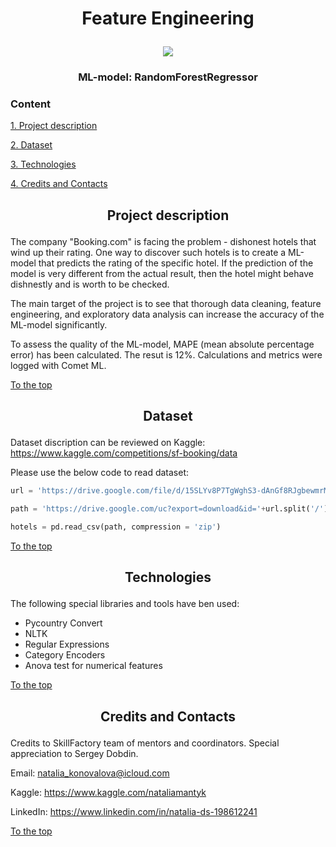 # <p align="center"> Feature Engineering </p>
<p align="center"><img src = https://ml40sfg0bc2m.i.optimole.com/w:362/h:203/q:mauto/dpr:2.6/f:avif/https://lostontheroute.com/wp-content/uploads/2023/02/consigli-utili-per-risparmiare-prenotando-su-booking-com.webp></p>

### <p align="center"> ML-model: RandomForestRegressor </p>

### Content
[1. Project description](README.md#project-description)

[2. Dataset](README.md#dataset)

[3. Technologies](README.md#technologies)

[4. Credits and Contacts](README.md#credits-and-contacts)


## <p align="center"> Project description </p>

The company "Booking.com" is facing the problem - dishonest hotels that wind up their rating. One way to discover such hotels is to create a ML-model that predicts the rating of the specific hotel. If the prediction of the model is very different from the actual result, then the hotel might behave dishnestly and is worth to be checked.

The main target of the project is to see that thorough data cleaning, feature engineering, and exploratory data analysis can increase the accuracy of the ML-model significantly. 

To assess the quality of the ML-model, MAPE (mean absolute percentage error) has been calculated. The resut is 12%. Calculations and metrics were logged with Comet ML.

[To the top](README.md#content)

## <p align="center"> Dataset </p>

Dataset discription can be reviewed on Kaggle: https://www.kaggle.com/competitions/sf-booking/data

Please use the below code to read dataset:
``` python
url = 'https://drive.google.com/file/d/15SLYv8P7TgWghS3-dAnGf8RJgbewmrM5/view?usp=drive_link'

path = 'https://drive.google.com/uc?export=download&id='+url.split('/')[-2]

hotels = pd.read_csv(path, compression = 'zip')
```

[To the top](README.md#content)

## <p align="center"> Technologies </p>

The following special libraries and tools have ben used:

- Pycountry Convert
- NLTK
- Regular Expressions
- Category Encoders
- Anova test for numerical features

[To the top](README.md#content)

## <p align="center"> Credits and Contacts </p>

Credits to SkillFactory team of mentors and coordinators. Special appreciation to Sergey Dobdin.

Email: natalia_konovalova@icloud.com

Kaggle: https://www.kaggle.com/nataliamantyk 

LinkedIn: https://www.linkedin.com/in/natalia-ds-198612241

[To the top](README.md#content)



